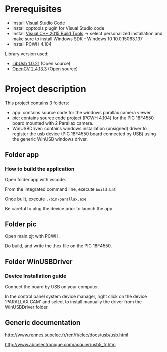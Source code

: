 # Prerequisites

* Install [Visual Studio Code](https://code.visualstudio.com/)
* Install cpptools plugin for Visual Studio code
* Install [Visual C++ 2015 Build Tools](http://landinghub.visualstudio.com/visual-cpp-build-tools)
    -> select personalized installation and make sure to install  Windows SDK - Windows 10 10.0.15063.137
* Install PCWH 4.104

Library version used: 
* [LibUsb 1.0.21](http://libusb.info/) (Open source)
* [OpenCV 2.4.13.3](http://opencv.org/releases.html) (Open source)

# Project description

This project contains 3 folders:
* app: contains source code for the windows parallax camera viewer
* pic: contains source code project (PCWH 4.104) for the PIC 18F4550 board mounted with 2 Parallax camera.
* WinUSBDriver: contains windows installation (unsigned) driver to register the usb device (PIC 18F4550 board connected by USB) using the generic WinUSB windows driver.

## Folder app
### How to build the application

Open folder app with vscode.

From the integrated command line, execute ```build.bat```

Once built, execute ```.\bin\parallax.exe```

Be careful to plug the device prior to launch the app.

## Folder pic

Open main.pjt with PCWH.

Do build, and write the .hex file on the PIC 18F4550.

## Folder WinUSBDriver
### Device Installation guide

Connect the board by USB on your computer.

In the control panel system device manager, right click on the device 'PARALLAX CAM' and select to install manually the driver from the WinUSBDriver folder.

## Generic documentation

http://www.rennes.supelec.fr/ren/fi/elec/docs/usb/usb.html

http://www.abcelectronique.com/acquier/usb5_fr.htm
